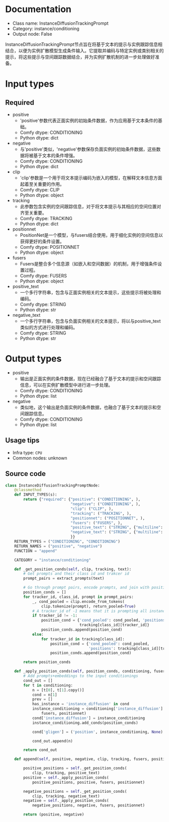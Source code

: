 
# Documentation
- Class name: InstanceDiffusionTrackingPrompt
- Category: instance/conditioning
- Output node: False

InstanceDiffusionTrackingPrompt节点旨在将基于文本的提示与实例跟踪信息相结合，以便为实例扩散模型生成条件输入。它提取并编码与特定实例或类别相关的提示，将这些提示与空间跟踪数据结合，并为实例扩散机制的进一步处理做好准备。

# Input types
## Required
- positive
    - 'positive'参数代表正面实例的初始条件数据，作为应用基于文本条件的基础。
    - Comfy dtype: CONDITIONING
    - Python dtype: dict
- negative
    - 与'positive'类似，'negative'参数保存负面实例的初始条件数据，这些数据将被基于文本的条件增强。
    - Comfy dtype: CONDITIONING
    - Python dtype: dict
- clip
    - 'clip'参数是一个用于将文本提示编码为嵌入的模型，在解释文本信息方面起着至关重要的作用。
    - Comfy dtype: CLIP
    - Python dtype: object
- tracking
    - 此参数包含实例的空间跟踪信息，对于将文本提示与其相应的空间位置对齐至关重要。
    - Comfy dtype: TRACKING
    - Python dtype: dict
- positionnet
    - PositionNet是一个模型，与fusers结合使用，用于细化实例的空间信息以获得更好的条件设置。
    - Comfy dtype: POSITIONNET
    - Python dtype: object
- fusers
    - Fusers是整合多个信息源（如嵌入和空间数据）的机制，用于增强条件设置过程。
    - Comfy dtype: FUSERS
    - Python dtype: object
- positive_text
    - 一个多行字符串，包含与正面实例相关的文本提示，这些提示将被处理和编码。
    - Comfy dtype: STRING
    - Python dtype: str
- negative_text
    - 一个多行字符串，包含与负面实例相关的文本提示，将以与positive_text类似的方式进行处理和编码。
    - Comfy dtype: STRING
    - Python dtype: str

# Output types
- positive
    - 输出是正面实例的条件数据，现在已经融合了基于文本的提示和空间跟踪信息，可以在实例扩散模型中进行进一步处理。
    - Comfy dtype: CONDITIONING
    - Python dtype: list
- negative
    - 类似地，这个输出是负面实例的条件数据，也融合了基于文本的提示和空间跟踪信息。
    - Comfy dtype: CONDITIONING
    - Python dtype: list


## Usage tips
- Infra type: `CPU`
- Common nodes: unknown


## Source code
```python
class InstanceDiffusionTrackingPromptNode:
    @classmethod
    def INPUT_TYPES(s):
        return {"required": {"positive": ("CONDITIONING", ),
                             "negative": ("CONDITIONING", ),
                             "clip": ("CLIP", ),
                             "tracking": ("TRACKING", ),
                             "positionnet": ("POSITIONNET", ),
                             "fusers": ("FUSERS", ),
                             "positive_text": ("STRING", {"multiline": True}),
                             "negative_text": ("STRING", {"multiline": True}),
                             }}
    RETURN_TYPES = ("CONDITIONING", "CONDITIONING")
    RETURN_NAMES = ("positive", "negative")
    FUNCTION = "append"

    CATEGORY = "instance/conditioning"

    def _get_position_conds(self, clip, tracking, text):
        # Get prompts and their class id and trakcer id
        prompt_pairs = extract_prompts(text)

        # Go through prompt pairs, encode prompts, and join with positions from tracking
        position_conds = []
        for tracker_id, class_id, prompt in prompt_pairs:
            _, cond_pooled = clip.encode_from_tokens(
                clip.tokenize(prompt), return_pooled=True)
            # A tracker_id of -1 means that it is prompting all instances of a single class
            if tracker_id != -1:
                position_cond = {'cond_pooled': cond_pooled, 'positions':
                                 tracking[class_id][tracker_id]}
                position_conds.append(position_cond)
            else:
                for tracker_id in tracking[class_id]:
                    position_cond = {'cond_pooled': cond_pooled,
                                     'positions': tracking[class_id][tracker_id]}
                    position_conds.append(position_cond)

        return position_conds

    def _apply_position_conds(self, position_conds, conditioning, fusers, positionnet):
        # Add prompts+embeddings to the input conditionings
        cond_out = []
        for t in conditioning:
            n = [t[0], t[1].copy()]
            cond = n[1]
            prev = []
            has_instance = 'instance_diffusion' in cond
            instance_conditioning = conditioning['instance_diffusion'] if has_instance else InstanceConditioning(
                fusers, positionnet)
            cond['instance_diffusion'] = instance_conditioning
            instance_conditioning.add_conds(position_conds)

            cond['gligen'] = ('position', instance_conditioning, None)

            cond_out.append(n)

        return cond_out

    def append(self, positive, negative, clip, tracking, fusers, positionnet, positive_text, negative_text, fusers_batch_size=None):

        positive_positions = self._get_position_conds(
            clip, tracking, positive_text)
        positive = self._apply_position_conds(
            positive_positions, positive, fusers, positionnet)

        negative_positions = self._get_position_conds(
            clip, tracking, negative_text)
        negative = self._apply_position_conds(
            negative_positions, negative, fusers, positionnet)

        return (positive, negative)

```
